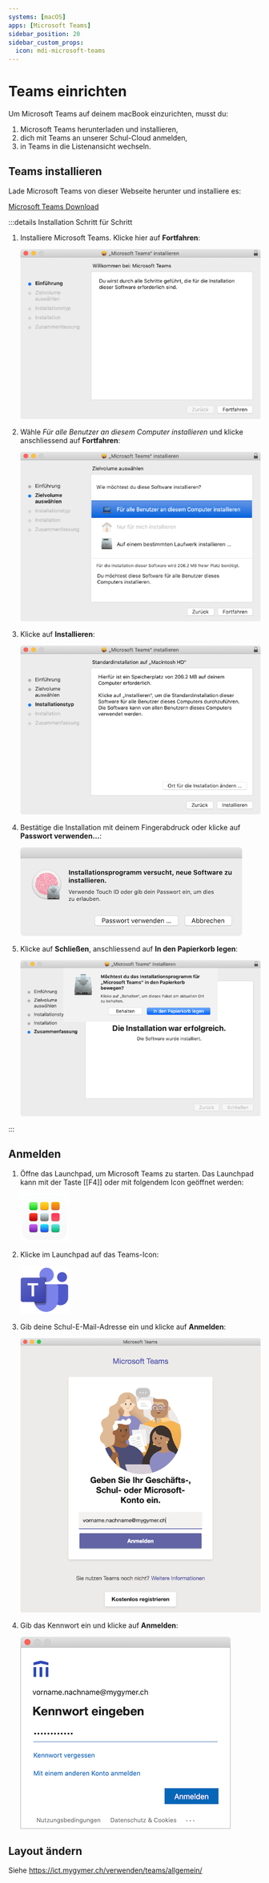 ```yaml
---
systems: [macOS]
apps: [Microsoft Teams]
sidebar_position: 20
sidebar_custom_props:
  icon: mdi-microsoft-teams
---
```


# Teams einrichten



Um Microsoft Teams auf deinem macBook einzurichten, musst du:

1. Microsoft Teams herunterladen und installieren,
2. dich mit Teams an unserer Schul-Cloud anmelden,
3. in Teams in die Listenansicht wechseln.


## Teams installieren

Lade Microsoft Teams von dieser Webseite herunter und installiere es:

[Microsoft Teams Download](https://www.microsoft.com/de-ch/microsoft-365/microsoft-teams/download-app)

:::details Installation Schritt für Schritt

1. Installiere Microsoft Teams. Klicke hier auf __Fortfahren__:

    ![](./teams-install-1.png)

2. Wähle _Für alle Benutzer an diesem Computer installieren_ und klicke anschliessend auf __Fortfahren__:

    ![](./teams-install-2.png)

3. Klicke auf __Installieren__:

    ![](./teams-install-3.png)

4. Bestätige die Installation mit deinem Fingerabdruck oder klicke auf __Passwort verwenden…__:

    ![](./confirm-installation.png)

5. Klicke auf __Schließen__, anschliessend auf __In den Papierkorb legen__:

    ![](./teams-install-4.png)

:::

## Anmelden

1. Öffne das Launchpad, um Microsoft Teams zu starten. Das Launchpad kann mit der Taste [[F4]] oder mit folgendem Icon geöffnet werden:

    ![](./launchpad-icon.png)

2. Klicke im Launchpad auf das Teams-Icon:

    ![](./microsoft-teams-icon.png)

3. Gib deine Schul-E-Mail-Adresse ein und klicke auf __Anmelden__:

    ![](./teams-login-1.png)

4. Gib das Kennwort ein und klicke auf __Anmelden__:

    ![](./teams-login-2.png)


## Layout ändern

Siehe https://ict.mygymer.ch/verwenden/teams/allgemein/